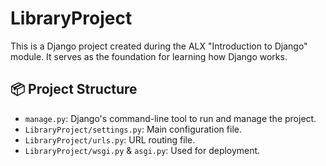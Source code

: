# LibraryProject

This is a Django project created during the ALX "Introduction to Django" module. It serves as the foundation for learning how Django works.

## 📦 Project Structure

- `manage.py`: Django's command-line tool to run and manage the project.
- `LibraryProject/settings.py`: Main configuration file.
- `LibraryProject/urls.py`: URL routing file.
- `LibraryProject/wsgi.py` & `asgi.py`: Used for deployment.
